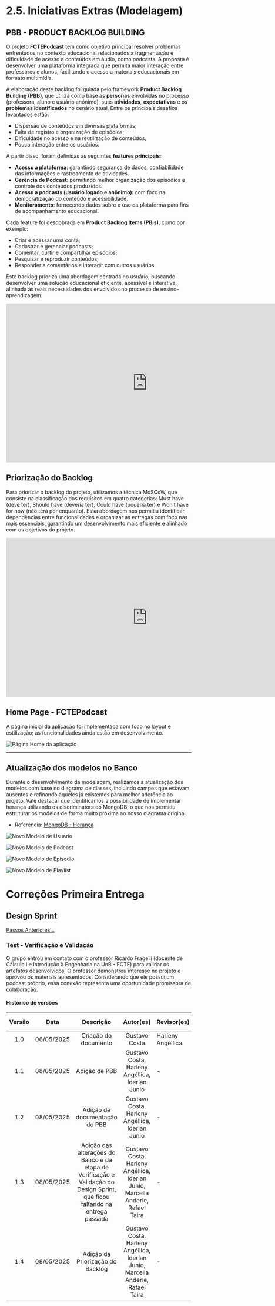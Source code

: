 # 2.5. Iniciativas Extras (Modelagem)

## PBB - PRODUCT BACKLOG BUILDING


O projeto **FCTEPodcast** tem como objetivo principal resolver problemas enfrentados no contexto educacional relacionados à fragmentação e dificuldade de acesso a conteúdos em áudio, como podcasts. A proposta é desenvolver uma plataforma integrada que permita maior interação entre professores e alunos, facilitando o acesso a materiais educacionais em formato multimídia.

A elaboração deste backlog foi guiada pelo framework **Product Backlog Building (PBB)**, que utiliza como base as **personas** envolvidas no processo (professora, aluno e usuário anônimo), suas **atividades**, **expectativas** e os **problemas identificados** no cenário atual. Entre os principais desafios levantados estão:

- Dispersão de conteúdos em diversas plataformas;
- Falta de registro e organização de episódios;
- Dificuldade no acesso e na reutilização de conteúdos;
- Pouca interação entre os usuários.

A partir disso, foram definidas as seguintes **features principais**:

- **Acesso à plataforma**: garantindo segurança de dados, confiabilidade das informações e rastreamento de atividades.
- **Gerência de Podcast**: permitindo melhor organização dos episódios e controle dos conteúdos produzidos.
- **Acesso a podcasts (usuário logado e anônimo)**: com foco na democratização do conteúdo e acessibilidade.
- **Monitoramento**: fornecendo dados sobre o uso da plataforma para fins de acompanhamento educacional.

Cada feature foi desdobrada em **Product Backlog Items (PBIs)**, como por exemplo:

- Criar e acessar uma conta;
- Cadastrar e gerenciar podcasts;
- Comentar, curtir e compartilhar episódios;
- Pesquisar e reproduzir conteúdos;
- Responder a comentários e interagir com outros usuários.

Este backlog prioriza uma abordagem centrada no usuário, buscando desenvolver uma solução educacional eficiente, acessível e interativa, alinhada às reais necessidades dos envolvidos no processo de ensino-aprendizagem.


<iframe width="768" height="432" src="https://miro.com/app/live-embed/uXjVI40ueUE=/?moveToViewport=-20747,5135,5612,2803&embedId=986375486314" frameborder="0" scrolling="no" allow="fullscreen; clipboard-read; clipboard-write" allowfullscreen></iframe>

## Priorização do Backlog

Para priorizar o backlog do projeto, utilizamos a técnica MoSCoW, que consiste na classificação dos requisitos em quatro categorias: Must have (deve ter), Should have (deveria ter), Could have (poderia ter) e Won’t have for now (não terá por enquanto). Essa abordagem nos permitiu identificar dependências entre funcionalidades e organizar as entregas com foco nas mais essenciais, garantindo um desenvolvimento mais eficiente e alinhado com os objetivos do projeto.

<iframe width="768" height="432" src="https://miro.com/app/live-embed/uXjVI40ueUE=/?moveToViewport=-14717,5417,2048,2421&embedId=732877161983" frameborder="0" scrolling="no" allow="fullscreen; clipboard-read; clipboard-write" allowfullscreen></iframe>

## Home Page - FCTEPodcast

A página inicial da aplicação foi implementada com foco no layout e estilização; as funcionalidades ainda estão em desenvolvimento.

![Página Home da aplicação](../_media/homepage.jpeg)

---

## Atualização dos modelos no Banco

Durante o desenvolvimento da modelagem, realizamos a atualização dos modelos com base no diagrama de classes, incluindo campos que estavam ausentes e refinando aqueles já existentes para melhor aderência ao projeto. Vale destacar que identificamos a possibilidade de implementar herança utilizando os discriminators do MongoDB, o que nos permitiu estruturar os modelos de forma muito próxima ao nosso diagrama original.

- Referência: [MongoDB - Herança](https://www.mongodb.com/pt-br/docs/mongoid/current/data-modeling/inheritance/)

![Novo Modelo de Usuario](../_media/usuario.png)

![Novo Modelo de Podcast](../_media/podcast.png)

![Novo Modelo de Episodio](../_media/episodio.png)

![Novo Modelo de Playlist](../_media/playlist.png)

# Correções Primeira Entrega

## Design Sprint

[Passos Anteriores...](https://unbarqdsw2025-1-turma01.github.io/2025.1-T01-_G7_FCTEPodcast_Entrega_01/#/Base/1.1.DesignSprint)

### Test - Verificação e Validação

O grupo entrou em contato com o professor Ricardo Fragelli (docente de Cálculo I e Introdução à Engenharia na UnB - FCTE) para validar os artefatos desenvolvidos. O professor demonstrou interesse no projeto e aprovou os materiais apresentados. Considerando que ele possui um podcast próprio, essa conexão representa uma oportunidade promissora de colaboração.

#### Histórico de versões 

| Versão |    Data    |        Descrição         |    Autor(es)    |  Revisor(es)     |  Detalhes da Revisão  | 
| :----: | :--------: | :----------------------: | :-------------: | :----------------| :---------------------|
|  1.0   | 06/05/2025 |   Criação do documento   | Gustavo Costa | Harleny Angéllica  | Versionamento revisado|
|  1.1   | 08/05/2025 |   Adição de PBB   | Gustavo Costa, Harleny Angéllica, Iderlan Junio | - | - |
|  1.2   | 08/05/2025 |   Adição de documentação do PBB   | Gustavo Costa, Harleny Angéllica, Iderlan Junio | - | - |
|  1.3   | 08/05/2025 |   Adição das alterações do Banco e da etapa de Verificação e Validação do Design Sprint, que ficou faltando na entrega passada | Gustavo Costa, Harleny Angéllica, Iderlan Junio, Marcella Anderle, Rafael Taira | - | - |
|  1.4   | 08/05/2025 | Adição da Priorização do Backlog | Gustavo Costa, Harleny Angéllica, Iderlan Junio, Marcella Anderle, Rafael Taira| - | - |
